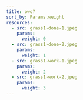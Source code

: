 ```yaml
---
title: owo?
sort_by: Params.weight
resources:
  - src: grass1-done-1.jpeg
    params:
      weight: 0
  - src: grass1-done-2.jpeg
    params:
      weight: 1
  - src: grass1-work-1.jpeg
    params:
      weight: 2
  - src: grass1-work-2.jpeg
    params:
      weight: 3
---
```

